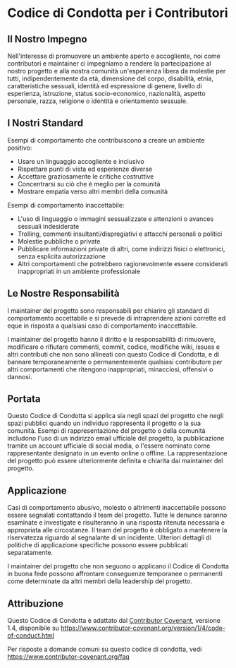 # Codice di Condotta per i Contributori

## Il Nostro Impegno

Nell'interesse di promuovere un ambiente aperto e accogliente, noi come contributori e maintainer ci impegniamo a rendere la partecipazione al nostro progetto e alla nostra comunità un'esperienza libera da molestie per tutti, indipendentemente da età, dimensione del corpo, disabilità, etnia, caratteristiche sessuali, identità ed espressione di genere, livello di esperienza, istruzione, status socio-economico, nazionalità, aspetto personale, razza, religione o identità e orientamento sessuale.

## I Nostri Standard

Esempi di comportamento che contribuiscono a creare un ambiente positivo:

* Usare un linguaggio accogliente e inclusivo
* Rispettare punti di vista ed esperienze diverse
* Accettare graziosamente le critiche costruttive
* Concentrarsi su ciò che è meglio per la comunità
* Mostrare empatia verso altri membri della comunità

Esempi di comportamento inaccettabile:

* L'uso di linguaggio o immagini sessualizzate e attenzioni o avances sessuali indesiderate
* Trolling, commenti insultanti/dispregiativi e attacchi personali o politici
* Molestie pubbliche o private
* Pubblicare informazioni private di altri, come indirizzi fisici o elettronici, senza esplicita autorizzazione
* Altri comportamenti che potrebbero ragionevolmente essere considerati inappropriati in un ambiente professionale

## Le Nostre Responsabilità

I maintainer del progetto sono responsabili per chiarire gli standard di comportamento accettabile e si prevede di intraprendere azioni corrette ed eque in risposta a qualsiasi caso di comportamento inaccettabile.

I maintainer del progetto hanno il diritto e la responsabilità di rimuovere, modificare o rifiutare commenti, commit, codice, modifiche wiki, issues e altri contributi che non sono allineati con questo Codice di Condotta, e di bannare temporaneamente o permanentemente qualsiasi contributore per altri comportamenti che ritengono inappropriati, minacciosi, offensivi o dannosi.

## Portata

Questo Codice di Condotta si applica sia negli spazi del progetto che negli spazi pubblici quando un individuo rappresenta il progetto o la sua comunità. Esempi di rappresentazione del progetto o della comunità includono l'uso di un indirizzo email ufficiale del progetto, la pubblicazione tramite un account ufficiale di social media, o l'essere nominato come rappresentante designato in un evento online o offline. La rappresentazione del progetto può essere ulteriormente definita e chiarita dai maintainer del progetto.

## Applicazione

Casi di comportamento abusivo, molesto o altrimenti inaccettabile possono essere segnalati contattando il team del progetto. Tutte le denunce saranno esaminate e investigate e risulteranno in una risposta ritenuta necessaria e appropriata alle circostanze. Il team del progetto è obbligato a mantenere la riservatezza riguardo al segnalante di un incidente. Ulteriori dettagli di politiche di applicazione specifiche possono essere pubblicati separatamente.

I maintainer del progetto che non seguono o applicano il Codice di Condotta in buona fede possono affrontare conseguenze temporanee o permanenti come determinate da altri membri della leadership del progetto.

## Attribuzione

Questo Codice di Condotta è adattato dal [Contributor Covenant](https://www.contributor-covenant.org), versione 1.4, disponibile su https://www.contributor-covenant.org/version/1/4/code-of-conduct.html

Per risposte a domande comuni su questo codice di condotta, vedi https://www.contributor-covenant.org/faq 